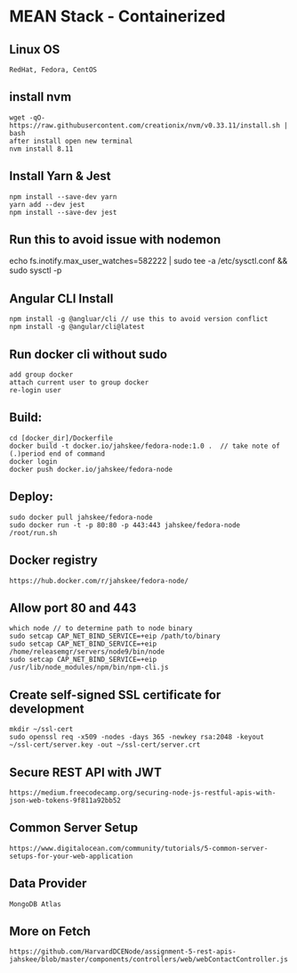 # MEAN Stack - Containerized

## Linux OS
    RedHat, Fedora, CentOS
   
## install nvm
    wget -qO- https://raw.githubusercontent.com/creationix/nvm/v0.33.11/install.sh | bash
    after install open new terminal
    nvm install 8.11

## Install Yarn & Jest

    npm install --save-dev yarn
    yarn add --dev jest
    npm install --save-dev jest

## Run this to avoid issue with nodemon
echo fs.inotify.max_user_watches=582222 | sudo tee -a /etc/sysctl.conf && sudo sysctl -p


## Angular CLI Install

    npm install -g @angluar/cli // use this to avoid version conflict
    npm install -g @angular/cli@latest

## Run docker cli without sudo

    add group docker
    attach current user to group docker
    re-login user
    
## Build:

    cd [docker_dir]/Dockerfile
    docker build -t docker.io/jahskee/fedora-node:1.0 .  // take note of (.)period end of command
    docker login
    docker push docker.io/jahskee/fedora-node

## Deploy:

    sudo docker pull jahskee/fedora-node
    sudo docker run -t -p 80:80 -p 443:443 jahskee/fedora-node /root/run.sh

## Docker registry
    https://hub.docker.com/r/jahskee/fedora-node/

## Allow port 80 and 443
    which node // to determine path to node binary
    sudo setcap CAP_NET_BIND_SERVICE=+eip /path/to/binary
    sudo setcap CAP_NET_BIND_SERVICE=+eip /home/releasemgr/servers/node9/bin/node
    sudo setcap CAP_NET_BIND_SERVICE=+eip /usr/lib/node_modules/npm/bin/npm-cli.js

## Create self-signed SSL certificate for development

    mkdir ~/ssl-cert
    sudo openssl req -x509 -nodes -days 365 -newkey rsa:2048 -keyout ~/ssl-cert/server.key -out ~/ssl-cert/server.crt

## Secure REST API with JWT
    https://medium.freecodecamp.org/securing-node-js-restful-apis-with-json-web-tokens-9f811a92bb52

## Common Server Setup
    https://www.digitalocean.com/community/tutorials/5-common-server-setups-for-your-web-application
  
## Data Provider
    MongoDB Atlas
  
## More on Fetch
    https://github.com/HarvardDCENode/assignment-5-rest-apis-   jahskee/blob/master/components/controllers/web/webContactController.js


